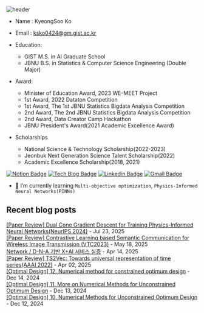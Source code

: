 
![header](https://capsule-render.vercel.app/api?type=waving&color=0000FF&height=250&section=header&text=KyeongSoo%20Ko&fontColor=FFFFFF&fontSize=70&fontAlign=50)


- Name : KyeongSoo Ko         
- Email : ksko0424@gm.gist.ac.kr 
- Education:
  - GIST M.S. in AI Graduate School
  - JBNU B.S. in Statistics & Computer Science Engineering (Double Major)

- Award:
  - Minister of Education Award, 2023 WE-MEET Project
  - 1st Award, 2022 Dataton Competition
  - 1st Award, The 1st JBNU Statistics Bigdata Analysis Competition
  - 2nd Award, The 2nd JBNU Statistics Bigdata Analysis Competition
  - 2nd Award, Data Creator Camp Hackathon
  - JBNU President's Award(2021 Academic Excellence Award)

- Scholarships
  - National Science & Technology Scholarship(2022-2023)
  - Jeonbuk Next Generation Science Talent Scholarship(2022)
  - Academic Excellence Scholarship(2018, 2021)


  
<!--
[![solved.ac tier](http://mazassumnida.wtf/api/v2/generate_badge?boj=star77sa)](https://solved.ac/star77sa)
-->

[![Notion Badge](https://img.shields.io/badge/Notion-000000?style=flat-square&title_bg=%235C5F64&logo=Notion&logo_color=%23F0F4F0&link=https://www.notion.so/ksko/Kyeongsoo-Ko-8383246d72ab463daba2b1f49f6486a1?pvs=4)](https://www.notion.so/ksko/Kyeongsoo-Ko-8383246d72ab463daba2b1f49f6486a1?pvs=4)
[![Tech Blog Badge](http://img.shields.io/badge/-Tech%20blog-black?style=flat-square&logo=github&link=https://star77sa.github.io/)](https://star77sa.github.io)
[![Linkedin Badge](https://img.shields.io/badge/-LinkedIn-blue?style=flat-square&logo=Linkedin&logoColor=white&link=https://www.linkedin.com/in/star77sa)](https://www.linkedin.com/in/star77sa)
[![Gmail Badge](https://img.shields.io/badge/Gmail-d14836?style=flat-square&logo=Gmail&logoColor=white&link=mailto:star77sa@gmail.com)](mailto:star77sa@gmail.com)


- 🌱 I’m currently learning `Multi-objective optimization`, `Physics-Informed Neural Networks(PINNs)`

<!--
[![Hits](https://hits.seeyoufarm.com/api/count/incr/badge.svg?url=https%3A%2F%2Fgithub.com%2Fstar77sa&count_bg=%234100EA&title_bg=%23555555&icon=github.svg&icon_color=%23E7E7E7&title=VIEW&edge_flat=false)](https://hits.seeyoufarm.com)
-->

<!--
**star77sa/star77sa** is a ✨ _special_ ✨ repository because its `README.md` (this file) appears on your GitHub profile.

Here are some ideas to get you started:

- 🔭 I’m currently working on ...
- 🌱 I’m currently learning ...
- 👯 I’m looking to collaborate on ...
- 🤔 I’m looking for help with ...
- 💬 Ask me about ...
- 📫 How to reach me: ...
- 😄 Pronouns: ...
- ⚡ Fun fact: ...
-->

## Recent blog posts
[[Paper Review] Dual Cone Gradient Descent for Training Physics-Informed Neural Networks(NeurIPS 2024)](https://star77sa.github.io/posts/PINN/DCGD.html) - Jul 23, 2025<br>
                       [[Paper Review] Contrastive Learning based Semantic Communication for Wireless Image Transmission (VTC2023)](https://star77sa.github.io/posts/Contrastive_Learning/Contrastive_Learning_based_Semantic_Communication_for_Wireless_Image_Transmission.html) - May 18, 2025<br>
                       [Network / D-N-A 기반 X+AI 서비스 실증](https://star77sa.github.io/posts/Network/X_AI_Network.html) - Apr 14, 2025<br>
                       [[Paper Review] TS2Vec: Towards universal representation of time series(AAAI 2022)](https://star77sa.github.io/posts/etc/TS2Vec.html) - Apr 02, 2025<br>
                       [[Optimal Design] 12. Numerical method for constrained optimum design](https://star77sa.github.io/posts/Optimal_Design/Opt_12.html) - Dec 14, 2024<br>
                       [[Optimal Design] 11. More on Numerical Methods for Unconstrained Optimum Design](https://star77sa.github.io/posts/Optimal_Design/Opt_11.html) - Dec 13, 2024<br>
                       [[Optimal Design] 10. Numerical Methods for Unconstrained Optimum Design](https://star77sa.github.io/posts/Optimal_Design/Opt_10.html) - Dec 12, 2024<br>
                       